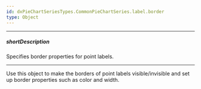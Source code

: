 ```yaml
---
id: dxPieChartSeriesTypes.CommonPieChartSeries.label.border
type: Object
---
```

---
##### shortDescription
Specifies border properties for point labels.

---
Use this object to make the borders of point labels visible/invisible and set up border properties such as color and width.